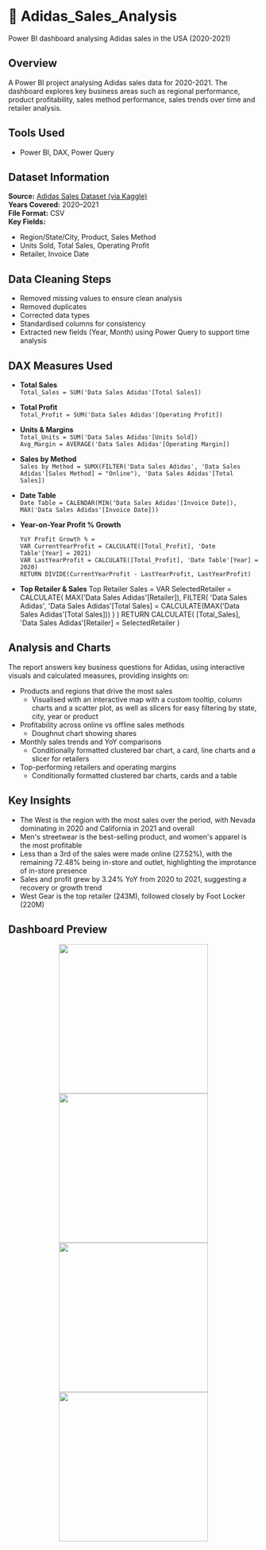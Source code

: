 # 👟 Adidas_Sales_Analysis 
Power BI dashboard analysing Adidas sales in the USA (2020-2021)

## Overview
A Power BI project analysing Adidas sales data for 2020-2021. 
The dashboard explores key business areas such as regional performance, product profitability, sales method performance, sales trends over time and retailer analysis.


## Tools Used
- Power BI, DAX, Power Query


## Dataset Information

**Source:** [Adidas Sales Dataset (via Kaggle)](https://www.kaggle.com/datasets/heemalichaudhari/adidas-sales-dataset)   
**Years Covered:** 2020–2021   
**File Format:** CSV  
**Key Fields:** 
- Region/State/City, Product, Sales Method
- Units Sold, Total Sales, Operating Profit
- Retailer, Invoice Date


## Data Cleaning Steps
- Removed missing values to ensure clean analysis
- Removed duplicates
- Corrected data types
- Standardised columns for consistency
- Extracted new fields (Year, Month) using Power Query to support time analysis


## DAX Measures Used
- **Total Sales**  
  `Total_Sales = SUM('Data Sales Adidas'[Total Sales])`

- **Total Profit**  
  `Total_Profit = SUM('Data Sales Adidas'[Operating Profit])`

- **Units & Margins**  
  `Total_Units = SUM('Data Sales Adidas'[Units Sold])`  
  `Avg_Margin = AVERAGE('Data Sales Adidas'[Operating Margin])`

- **Sales by Method**  
  `Sales by Method = SUMX(FILTER('Data Sales Adidas', 'Data Sales Adidas'[Sales Method] = "Online"), 'Data Sales Adidas'[Total Sales])`

- **Date Table**  
  `Date Table = CALENDAR(MIN('Data Sales Adidas'[Invoice Date]), MAX('Data Sales Adidas'[Invoice Date]))`

- **Year-on-Year Profit % Growth**  
  ```DAX
  YoY Profit Growth % = 
  VAR CurrentYearProfit = CALCULATE([Total_Profit], 'Date Table'[Year] = 2021)
  VAR LastYearProfit = CALCULATE([Total_Profit], 'Date Table'[Year] = 2020)
  RETURN DIVIDE(CurrentYearProfit - LastYearProfit, LastYearProfit)

- **Top Retailer & Sales**
  Top Retailer Sales = 
VAR SelectedRetailer = 
    CALCULATE(
        MAX('Data Sales Adidas'[Retailer]),
        FILTER(
            'Data Sales Adidas',
            'Data Sales Adidas'[Total Sales] = CALCULATE(MAX('Data Sales Adidas'[Total Sales]))
        )
    )
RETURN 
    CALCULATE(
        [Total_Sales],
        'Data Sales Adidas'[Retailer] = SelectedRetailer
    )


## Analysis and Charts
The report answers key business questions for Adidas, using interactive visuals and calculated measures, providing insights on:
- Products and regions that drive the most sales
    - Visualised with an interactive map with a custom tooltip, column charts and a scatter plot, as well as slicers for easy filtering by state, city, year or product
- Profitability across online vs offline sales methods
    - Doughnut chart showing shares
- Monthly sales trends and YoY comparisons
    - Conditionally formatted clustered bar chart, a card, line charts and a slicer for retailers
- Top-performing retailers and operating margins
    - Conditionally formatted clustered bar charts, cards and a table


## Key Insights
- The West is the region with the most sales over the period, with Nevada dominating in 2020 and California in 2021 and overall
- Men's streetwear is the best-selling product, and women's apparel is the most profitable
- Less than a 3rd of the sales were made online (27.52%), with the remaining 72.48% being in-store and outlet, highlighting the improtance of in-store presence
- Sales and profit grew by 3.24% YoY from 2020 to 2021, suggesting a recovery or growth trend
- West Gear is the top retailer (243M), followed closely by Foot Locker (220M)


## Dashboard Preview

<p align="center">
  <img src="https://github.com/user-attachments/assets/73c6b9da-319d-401d-838d-8cecfbfadf98" width="300" />
  <img src="https://github.com/user-attachments/assets/7535a811-3db4-4a46-a2e0-29eb255e3d8f" width="300" />
  <br>
  <img src="https://github.com/user-attachments/assets/fc6fa827-ee45-4e1a-894c-df6b25cb6cb5" width="300" />
  <img src="https://github.com/user-attachments/assets/2cfd93e5-90b3-46cf-97c9-560b370e7b61" width="300" />
</p>


